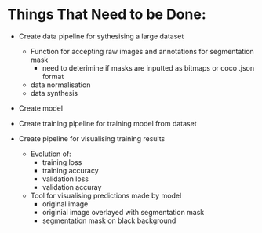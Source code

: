 # Things That Need to be Done:
* Create data pipeline for sythesising a large dataset
    * Function for accepting raw images and annotations for segmentation mask
        * need to deterimine if masks are inputted as bitmaps or coco .json format
    * data normalisation
    * data synthesis
    
* Create model

* Create training pipeline for training model from dataset

* Create pipeline for visualising training results
    * Evolution of:
        * training loss
        * training accuracy
        * validation loss
        * validation accuray
    * Tool for visualising predictions made by model
        * original image
        * originial image overlayed with segmentation mask
        * segmentation mask on black background